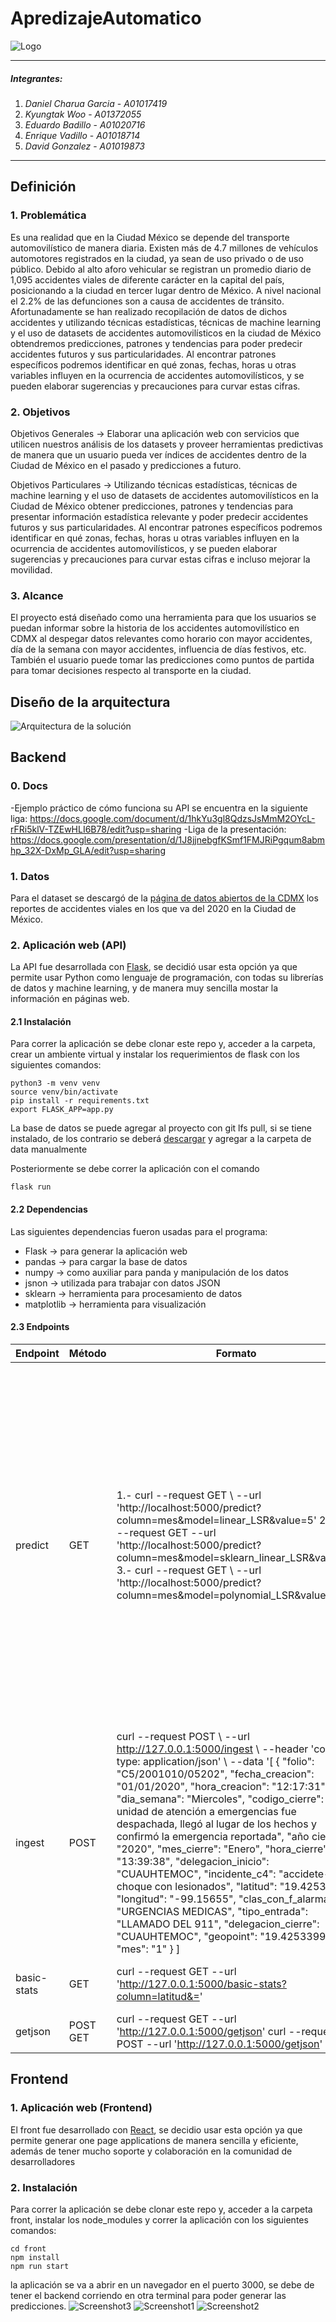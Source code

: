 ﻿# ApredizajeAutomatico
![Logo](assets/logo.PNG)

---
##### Integrantes:
1. *Daniel Charua Garcia* - *A01017419*
2. *Kyungtak Woo* - *A01372055*
3. *Eduardo Badillo* - *A01020716*
4. *Enrique Vadillo* - *A01018714*
5. *David Gonzalez* - *A01019873*
---


## Definición

### 1. Problemática
Es una realidad que en la Ciudad México se depende del transporte automovilístico de manera diaria. Existen más de 4.7 millones de vehículos automotores registrados en la ciudad, ya sean de uso privado o de uso público. Debido al alto aforo vehicular se registran un promedio diario de 1,095 accidentes viales de diferente carácter en la capital del país, posicionando a la ciudad en tercer lugar dentro de México. A nivel nacional el 2.2% de las defunciones son a causa de accidentes de tránsito. 
Afortunadamente se han realizado recopilación de datos de dichos accidentes y utilizando técnicas estadísticas, técnicas de machine learning y el uso de datasets de accidentes automovilísticos en la ciudad de México obtendremos predicciones, patrones y tendencias para poder predecir accidentes futuros y sus particularidades. Al encontrar patrones específicos podremos identificar en qué zonas, fechas, horas u otras variables influyen en la ocurrencia de accidentes automovilísticos, y se pueden elaborar sugerencias y precauciones para curvar estas cifras. 

### 2. Objetivos
Objetivos Generales -> Elaborar una aplicación web con servicios que utilicen nuestros análisis de los datasets y proveer herramientas predictivas de manera que un usuario pueda ver índices de accidentes dentro de la Ciudad de México en el pasado y predicciones a futuro.

Objetivos Particulares -> Utilizando técnicas estadísticas, técnicas de machine learning y el uso de datasets de accidentes automovilísticos en la Ciudad de México obtener predicciones, patrones y tendencias para presentar información estadística relevante y poder predecir accidentes futuros y sus particularidades. Al encontrar patrones específicos podremos identificar en qué zonas, fechas, horas u otras variables influyen en la ocurrencia de accidentes automovilísticos, y se pueden elaborar sugerencias y precauciones para curvar estas cifras e incluso mejorar la movilidad.

### 3. Alcance 
El proyecto está diseñado como una herramienta para que los usuarios se puedan informar sobre la historia de los accidentes automovilístico en CDMX al despegar datos relevantes como horario con mayor accidentes, día de la semana con mayor accidentes, influencia de días festivos, etc. También el usuario puede tomar las predicciones como puntos de partida para tomar decisiones respecto al transporte en la ciudad. 

## Diseño de la arquitectura

![Arquitectura de la solución](assets/architecture.png)

## Backend

### 0. Docs
-Ejemplo práctico de cómo funciona su API se encuentra en la siguiente liga:
https://docs.google.com/document/d/1hkYu3gl8QdzsJsMmM2OYcL-rFRi5klV-TZEwHLI6B78/edit?usp=sharing
-Liga de la presentación:
https://docs.google.com/presentation/d/1J8jjnebgfKSmf1FMJRiPgqum8abmhp_32X-DxMp_GLA/edit?usp=sharing

### 1. Datos
Para el dataset se descargó de la [página de datos abiertos de la CDMX](https://datos.cdmx.gob.mx/explore/dataset/incidentes-viales-c5/table/?disjunctive.incidente_c4&refine.ano=2020&dataChart=eyJxdWVyaWVzIjpbeyJjaGFydHMiOlt7InR5cGUiOiJsaW5lIiwiZnVuYyI6IkFWRyIsInlBeGlzIjoibGF0aXR1ZCIsInNjaWVudGlmaWNEaXNwbGF5Ijp0cnVlLCJjb2xvciI6IiM2NmMyYTUifV0sInhBeGlzIjoibWVzZGVjaWVycmUiLCJtYXhwb2ludHMiOiIiLCJ0aW1lc2NhbGUiOm51bGwsInNvcnQiOiIiLCJjb25maWciOnsiZGF0YXNldCI6ImluY2lkZW50ZXMtdmlhbGVzLWM1Iiwib3B0aW9ucyI6eyJkaXNqdW5jdGl2ZS5pbmNpZGVudGVfYzQiOnRydWV9fX1dLCJkaXNwbGF5TGVnZW5kIjp0cnVlLCJhbGlnbk1vbnRoIjp0cnVlLCJ0aW1lc2NhbGUiOiIifQ%3D%3D) los reportes de accidentes viales en los que va del 2020 en la Ciudad de México.

### 2. Aplicación web (API)
La API fue desarrollada con [Flask](https://flask.palletsprojects.com/en/1.1.x/), se decidió usar esta opción ya que permite usar Python como lenguaje de programación, con todas su librerías de datos y machine learning, y de manera muy sencilla mostar la información en páginas web.

#### 2.1 Instalación
Para correr la aplicación se debe clonar este repo y, acceder a la carpeta, crear un ambiente virtual y instalar los requerimientos de flask con los siguientes comandos:

```
python3 -m venv venv
source venv/bin/activate
pip install -r requirements.txt
export FLASK_APP=app.py
```
La base de datos se puede agregar al proyecto con git lfs pull, si se tiene instalado, de los contrario se deberá [descargar](https://datos.cdmx.gob.mx/explore/dataset/incidentes-viales-c5/download/?format=csv&timezone=America/Mexico_City&lang=es&use_labels_for_header=true&csv_separator=%2C) y agregar a la carpeta de data manualmente

Posteriormente se debe correr la aplicación con el comando
```
flask run
```

#### 2.2 Dependencias
Las siguientes dependencias fueron usadas para el programa:
- Flask -> para generar la aplicación web
- pandas -> para cargar la base de datos
- numpy -> como auxiliar para panda y manipulación de los datos
- jsnon -> utilizada para trabajar con datos JSON
- sklearn -> herramienta para procesamiento de datos
- matplotlib -> herramienta para visualización

#### 2.3 Endpoints
| Endpoint 	| Método 	| Formato 	| Regreso 	| Errores 	|
|-------------	|----------	|--------------------------------------------------------------------------------------------------------------------------------------------------------------------------------------------------------------------------------------------------------------------------------------------------------------------------------------------------------------------------------------------------------------------------------------------------------------------------------------------------------------------------------------------------------------------------------------------------------------------------------------------------------------------------------------------------------------------------------------------------------------------------------------------------------------------------------------------------------------------------------------------------------------	|-----------------------------------------------------------------------------------------------------------------------------------------------------------------------------------------------------------------------------------------------------------------------------------------------------------------------------------------------------------------------------------------------------------------------------------------------------------------------------------------------------------------------------------------------------------------------------------------------------------------	|--------------------------------------------------------------------------------------------------------
| predict 	| GET 	| 1.- curl --request GET \ --url 'http://localhost:5000/predict?column=mes&model=linear_LSR&value=5' 2.- curl --request GET \--url 'http://localhost:5000/predict?column=mes&model=sklearn_linear_LSR&value=5'  3.- curl --request GET \ --url 'http://localhost:5000/predict?column=mes&model=polynomial_LSR&value=5' 	| 1.- {   "model": "linear_LSR",   "input": {     "model": "linear_LSR",     "column": "mes",     "value": "5"   },   "prediction": {     "y": 15249.308857808857   }, "plot":{ "iVBORw0KGgo...  }    2.- {   "model": "sklearn_linear_LSR",   "input": {     "model": "sklearn_linear_LSR",     "column": "mes",     "value": "3"   },   "prediction": {     "y": 14959.210955710956, 16252.6594203283241...    "r_sq": 0.8169050297875251   } , "plot":"iVBORw0KGgo...." }   3.- {   "model": "polynomial_LSR",   "input": {     "model": "polynomial_LSR",     "column": "mes",     "value": "5"   },   "prediction": {     "y": 16614.988011987298, 15228.995004995493, ...    "r_sq": 0.6746019277743616   }, "plot":"iVBORw0KGgo...."} 	| 422 si no se proporciona modelo, columna o valor;  403 si no se encontró el modelo;  500 error interno 	|
| ingest 	| POST 	| curl --request POST \ --url http://127.0.0.1:5000/ingest \   --header 'content-type: application/json' \   --data '[     {         "folio": "C5/2001010/05202",         "fecha_creacion": "01/01/2020",         "hora_creacion": "12:17:31",         "dia_semana": "Miercoles",         "codigo_cierre": "La unidad de atención a emergencias fue despachada, llegó al lugar de los hechos y confirmó la emergencia reportada",         "año cierre": "2020",         "mes_cierre": "Enero",         "hora_cierre": "13:39:38",         "delegacion_inicio": "CUAUHTEMOC",         "incidente_c4": "accidete-choque con lesionados",         "latitud": "19.42534",         "longitud": "-99.15655",         "clas_con_f_alarma": "URGENCIAS MEDICAS",         "tipo_entrada": "LLAMADO DEL 911",         "delegacion_cierre": "CUAUHTEMOC",         "geopoint": "19.42533999",         "mes": "1"     } ] 	| - 	| 204 sin contenido; 500 error interno 	|
| basic-stats 	| GET 	| curl --request GET --url 'http://127.0.0.1:5000/basic-stats?column=latitud&=' 	| { "latitud": "-99.655"} 	| 422 input inválido;  500 error interno 	|
| getjson 	| POST GET 	| curl --request GET --url 'http://127.0.0.1:5000/getjson' curl --request POST --url 'http://127.0.0.1:5000/getjson'	| Regresa los datos de la base de datos en formato JSON 	| - 	|


## Frontend

### 1. Aplicación web (Frontend)
El front fue desarrollado con [React](https://reactjs.org/), se decidio usar esta opción ya que permite generar one page applications de manera sencilla y eficiente, además de tener mucho soporte y colaboración en la comunidad de desarrolladores

### 2. Instalación
Para correr la aplicación se debe clonar este repo y, acceder a la carpeta front, instalar los node_modules y correr la aplicación con los siguientes comandos:

```
cd front
npm install
npm run start
```

la aplicación se va a abrir en un navegador en el puerto 3000, se debe de tener el backend corriendo en otra terminal para poder generar las predicciones.
![Screenshot3](assets/sc3.jpg)
![Screenshot1](assets/sc1.png)
![Screenshot2](assets/sc2.png)

